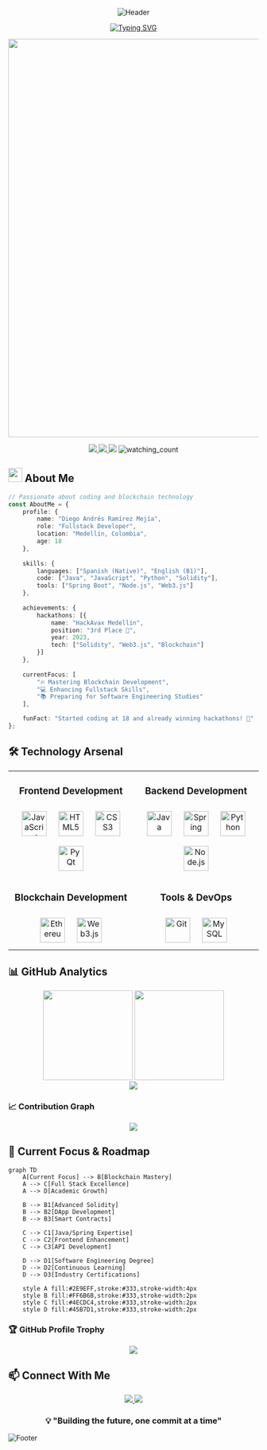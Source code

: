<div align="center">
  
<!-- Bannner personalizado con tu nombre -->
![Header](https://capsule-render.vercel.app/api?type=waving&color=gradient&height=200&section=header&text=Diego%20Andrés%20Ramírez%20Mejía&fontSize=50&animation=fadeIn&fontAlignY=35)

[![Typing SVG](https://readme-typing-svg.herokuapp.com?font=Fira+Code&size=25&duration=4000&pause=1000&color=2E9EFF&center=true&vCenter=true&multiline=true&width=1000&height=120&lines=Software+Developer+Fullstack+%7C+Blockchain+Enthusiast;HackAvax+Medell%C3%ADn+Winner+(3rd+Place);Future+Software+Engineer)](https://git.io/typing-svg)

<div align="center">
<img src="https://quotes-github-readme.vercel.app/api?type=horizontal&theme=radical" width="800" />
</div>

<p align="center">
  <a href="https://www.linkedin.com/in/diego-andres-ramirez-mejia-1584a5323">
    <img src="https://img.shields.io/badge/-LinkedIn-0077B5?style=for-the-badge&logo=Linkedin&logoColor=white"/>
  </a>
  <a href="mailto:diiegomejiasobsu@gmail.com">
    <img src="https://img.shields.io/badge/-Email-D14836?style=for-the-badge&logo=Gmail&logoColor=white"/>
  </a>
  <img src="https://img.shields.io/badge/English-B1-blue?style=for-the-badge&logo="/>
  <img src="https://komarev.com/ghpvc/?username=DiegoAndresRamirez&style=for-the-badge&color=brightgreen" alt="watching_count" />
</p>

</div>

## <img src="https://media.giphy.com/media/hvRJCLFzcasrR4ia7z/giphy.gif" width="28"> About Me


```typescript
// Passionate about coding and blockchain technology
const AboutMe = {
    profile: {
        name: "Diego Andrés Ramírez Mejía",
        role: "Fullstack Developer",
        location: "Medellín, Colombia",
        age: 18
    },
    
    skills: {
        languages: ["Spanish (Native)", "English (B1)"],
        code: ["Java", "JavaScript", "Python", "Solidity"],
        tools: ["Spring Boot", "Node.js", "Web3.js"]
    },
    
    achievements: {
        hackathons: [{
            name: "HackAvax Medellín",
            position: "3rd Place 🥉",
            year: 2023,
            tech: ["Solidity", "Web3.js", "Blockchain"]
        }]
    },
    
    currentFocus: [
        "🔥 Mastering Blockchain Development",
        "💻 Enhancing Fullstack Skills",
        "📚 Preparing for Software Engineering Studies"
    ],

    funFact: "Started coding at 18 and already winning hackathons! 🚀"
};
```

## 🛠️ Technology Arsenal

<table align="center">
<tr><td align="center" width="50%">

### Frontend Development
<div align="center">  
<img style="margin: 10px" src="https://profilinator.rishav.dev/skills-assets/javascript-original.svg" alt="JavaScript" height="50" />  
<img style="margin: 10px" src="https://profilinator.rishav.dev/skills-assets/html5-original-wordmark.svg" alt="HTML5" height="50" />  
<img style="margin: 10px" src="https://profilinator.rishav.dev/skills-assets/css3-original-wordmark.svg" alt="CSS3" height="50" />  
<img style="margin: 10px" src="https://img.shields.io/badge/PyQt-41CD52?style=for-the-badge&logo=qt&logoColor=white" alt="PyQt" height="50" />
</div>

</td><td align="center" width="50%">

### Backend Development
<div align="center">  
<img style="margin: 10px" src="https://profilinator.rishav.dev/skills-assets/java-original-wordmark.svg" alt="Java" height="50" />  
<img style="margin: 10px" src="https://profilinator.rishav.dev/skills-assets/springio-icon.svg" alt="Spring" height="50" />  
<img style="margin: 10px" src="https://profilinator.rishav.dev/skills-assets/python-original.svg" alt="Python" height="50" />  
<img style="margin: 10px" src="https://profilinator.rishav.dev/skills-assets/nodejs-original-wordmark.svg" alt="Node.js" height="50" />  
</div>

</td></tr>

<tr><td align="center">

### Blockchain Development
<div align="center">  
<img style="margin: 10px" src="https://img.shields.io/badge/Ethereum-3C3C3D?style=for-the-badge&logo=ethereum&logoColor=white" alt="Ethereum" height="50" />  
<img style="margin: 10px" src="https://raw.githubusercontent.com/danielcranney/readme-generator/main/public/icons/skills/web3js-colored.svg" alt="Web3.js" height="50" />
</div>

</td><td align="center">

### Tools & DevOps
<div align="center">  
<img style="margin: 10px" src="https://profilinator.rishav.dev/skills-assets/git-scm-icon.svg" alt="Git" height="50" />  
<img style="margin: 10px" src="https://profilinator.rishav.dev/skills-assets/mysql-original-wordmark.svg" alt="MySQL" height="50" />  
</div>
</td></tr>
</table>

## 📊 GitHub Analytics

<div align="center">
  <img height="180em" src="https://github-readme-stats.vercel.app/api?username=DiegoAndresRamirez&show_icons=true&theme=radical&include_all_commits=true&count_private=true&hide_border=true"/>
  <img height="180em" src="https://github-readme-stats.vercel.app/api/top-langs/?username=DiegoAndresRamirez&layout=compact&theme=radical&hide_border=true"/>
</div>

<div align="center">
  <img src="https://github-readme-streak-stats.herokuapp.com/?user=DiegoAndresRamirez&theme=radical&hide_border=true"/>
</div>

### 📈 Contribution Graph

<div align="center">
  <img src="https://github-profile-summary-cards.vercel.app/api/cards/profile-details?username=DiegoAndresRamirez&theme=radical"/>
</div>

## 🎯 Current Focus & Roadmap

```mermaid
graph TD
    A[Current Focus] --> B[Blockchain Mastery]
    A --> C[Full Stack Excellence]
    A --> D[Academic Growth]
    
    B --> B1[Advanced Solidity]
    B --> B2[DApp Development]
    B --> B3[Smart Contracts]
    
    C --> C1[Java/Spring Expertise]
    C --> C2[Frontend Enhancement]
    C --> C3[API Development]
    
    D --> D1[Software Engineering Degree]
    D --> D2[Continuous Learning]
    D --> D3[Industry Certifications]

    style A fill:#2E9EFF,stroke:#333,stroke-width:4px
    style B fill:#FF6B6B,stroke:#333,stroke-width:2px
    style C fill:#4ECDC4,stroke:#333,stroke-width:2px
    style D fill:#45B7D1,stroke:#333,stroke-width:2px
```

### 🏆 GitHub Profile Trophy

<div align="center">
  <img src="https://github-profile-trophy.vercel.app/?username=DiegoAndresRamirez&theme=radical&no-frame=true&no-bg=false&margin-w=4&row=1"/>
</div>

## 📫 Connect With Me

<div align="center">
  <a href="https://www.linkedin.com/in/diego-andres-ramirez-mejia-1584a5323">
    <img src="https://img.shields.io/badge/Let's_Connect_on_LinkedIn-0077B5?style=for-the-badge&logo=linkedin&logoColor=white"/>
  </a>
  <a href="mailto:diiegomejiasobsu@gmail.com">
    <img src="https://img.shields.io/badge/Send_Me_An_Email-D14836?style=for-the-badge&logo=gmail&logoColor=white"/>
  </a>
</div>

<div align="center">
  
### 💡 "Building the future, one commit at a time" 

</div>

![Footer](https://capsule-render.vercel.app/api?type=waving&color=gradient&height=100&section=footer)

